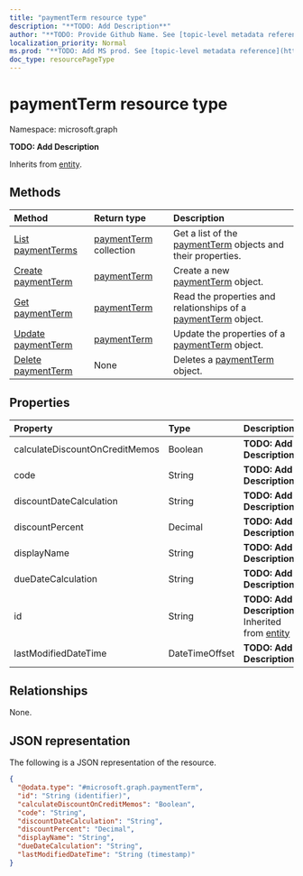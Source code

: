```yaml
---
title: "paymentTerm resource type"
description: "**TODO: Add Description**"
author: "**TODO: Provide Github Name. See [topic-level metadata reference](https://msgo.azurewebsites.net/add/document/guidelines/metadata.html#topic-level-metadata)**"
localization_priority: Normal
ms.prod: "**TODO: Add MS prod. See [topic-level metadata reference](https://msgo.azurewebsites.net/add/document/guidelines/metadata.html#topic-level-metadata)**"
doc_type: resourcePageType
---
```


# paymentTerm resource type

Namespace: microsoft.graph



**TODO: Add Description**


Inherits from [entity](../resources/entity.md).

## Methods
|Method|Return type|Description|
|:---|:---|:---|
|[List paymentTerms](../api/paymentterm-list.md)|[paymentTerm](../resources/paymentterm.md) collection|Get a list of the [paymentTerm](../resources/paymentterm.md) objects and their properties.|
|[Create paymentTerm](../api/paymentterm-create.md)|[paymentTerm](../resources/paymentterm.md)|Create a new [paymentTerm](../resources/paymentterm.md) object.|
|[Get paymentTerm](../api/paymentterm-get.md)|[paymentTerm](../resources/paymentterm.md)|Read the properties and relationships of a [paymentTerm](../resources/paymentterm.md) object.|
|[Update paymentTerm](../api/paymentterm-update.md)|[paymentTerm](../resources/paymentterm.md)|Update the properties of a [paymentTerm](../resources/paymentterm.md) object.|
|[Delete paymentTerm](../api/paymentterm-delete.md)|None|Deletes a [paymentTerm](../resources/paymentterm.md) object.|

## Properties
|Property|Type|Description|
|:---|:---|:---|
|calculateDiscountOnCreditMemos|Boolean|**TODO: Add Description**|
|code|String|**TODO: Add Description**|
|discountDateCalculation|String|**TODO: Add Description**|
|discountPercent|Decimal|**TODO: Add Description**|
|displayName|String|**TODO: Add Description**|
|dueDateCalculation|String|**TODO: Add Description**|
|id|String|**TODO: Add Description** Inherited from [entity](../resources/entity.md)|
|lastModifiedDateTime|DateTimeOffset|**TODO: Add Description**|

## Relationships
None.

## JSON representation
The following is a JSON representation of the resource.
<!-- {
  "blockType": "resource",
  "keyProperty": "id",
  "@odata.type": "microsoft.graph.paymentTerm",
  "baseType": "microsoft.graph.entity",
  "openType": false
}
-->
``` json
{
  "@odata.type": "#microsoft.graph.paymentTerm",
  "id": "String (identifier)",
  "calculateDiscountOnCreditMemos": "Boolean",
  "code": "String",
  "discountDateCalculation": "String",
  "discountPercent": "Decimal",
  "displayName": "String",
  "dueDateCalculation": "String",
  "lastModifiedDateTime": "String (timestamp)"
}
```

